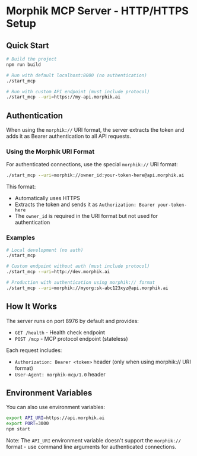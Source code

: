 # Morphik MCP Server - HTTP/HTTPS Setup

## Quick Start

```bash
# Build the project
npm run build

# Run with default localhost:8000 (no authentication)
./start_mcp

# Run with custom API endpoint (must include protocol)
./start_mcp --uri=https://my-api.morphik.ai
```

## Authentication

When using the `morphik://` URI format, the server extracts the token and adds it as Bearer authentication to all API requests.

### Using the Morphik URI Format

For authenticated connections, use the special `morphik://` URI format:

```bash
./start_mcp --uri=morphik://owner_id:your-token-here@api.morphik.ai
```

This format:
- Automatically uses HTTPS
- Extracts the token and sends it as `Authorization: Bearer your-token-here`
- The `owner_id` is required in the URI format but not used for authentication

### Examples

```bash
# Local development (no auth)
./start_mcp

# Custom endpoint without auth (must include protocol)
./start_mcp --uri=http://dev.morphik.ai

# Production with authentication using morphik:// format
./start_mcp --uri=morphik://myorg:sk-abc123xyz@api.morphik.ai
```

## How It Works

The server runs on port 8976 by default and provides:
- `GET /health` - Health check endpoint
- `POST /mcp` - MCP protocol endpoint (stateless)

Each request includes:
- `Authorization: Bearer <token>` header (only when using morphik:// URI format)
- `User-Agent: morphik-mcp/1.0` header

## Environment Variables

You can also use environment variables:

```bash
export API_URI=https://api.morphik.ai
export PORT=3000
npm start
```

Note: The `API_URI` environment variable doesn't support the `morphik://` format - use command line arguments for authenticated connections.